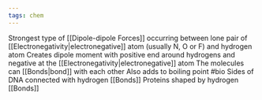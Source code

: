 ```yaml
---
tags: chem
---
```

Strongest type of [[Dipole-dipole Forces]] occurring between lone pair of [[Electronegativity|electronegative]] atom (usually N, O or F) and hydrogen atom
Creates dipole moment with positive end around hydrogens and negative at the [[Electronegativity|electronegative]] atom
The molecules can [[Bonds|bond]] with each other
Also adds to boiling point
#bio 
Sides of DNA connected with hydrogen [[Bonds]]
Proteins shaped by hydrogen [[Bonds]]